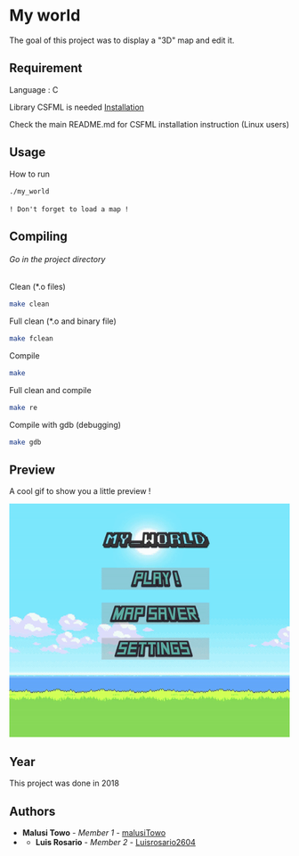 # My world

The goal of this project was to display a "3D" map and edit it.

## Requirement

Language : C

Library CSFML is needed [Installation](https://www.sfml-dev.org/download/csfml/index.php)

Check the main README.md for CSFML installation instruction (Linux users)

## Usage

How to run
```
./my_world

! Don't forget to load a map !
```

## Compiling

###### Go in the project directory

Clean (*.o files)

```bash
make clean
```

Full clean (*.o and binary file)

```bash
make fclean
```

Compile

```bash
make
```

Full clean and compile

```bash
make re
```

Compile with gdb (debugging)

```bash
make gdb
```

## Preview

A cool gif to show you a little preview !

![Gif](./images/my_world.gif)

## Year

This project was done in 2018

## Authors

* **Malusi Towo** - *Member 1* - [malusiTowo](https://github.com/malusiTowo?tab=stars)
* * **Luis Rosario** - *Member 2* - [Luisrosario2604](https://github.com/Luisrosario2604)
